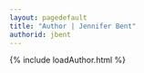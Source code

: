 ```yaml
---
layout: pagedefault
title: "Author | Jennifer Bent"
authorid: jbent
---
```

{% include loadAuthor.html %}